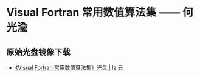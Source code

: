 Visual Fortran 常用数值算法集 —— 何光渝
===========================

## 原始光盘镜像下载

- [《Visual Fortran 常用数值算法集》光盘 | lz 云](https://www.lanzous.com/i9e2oed)